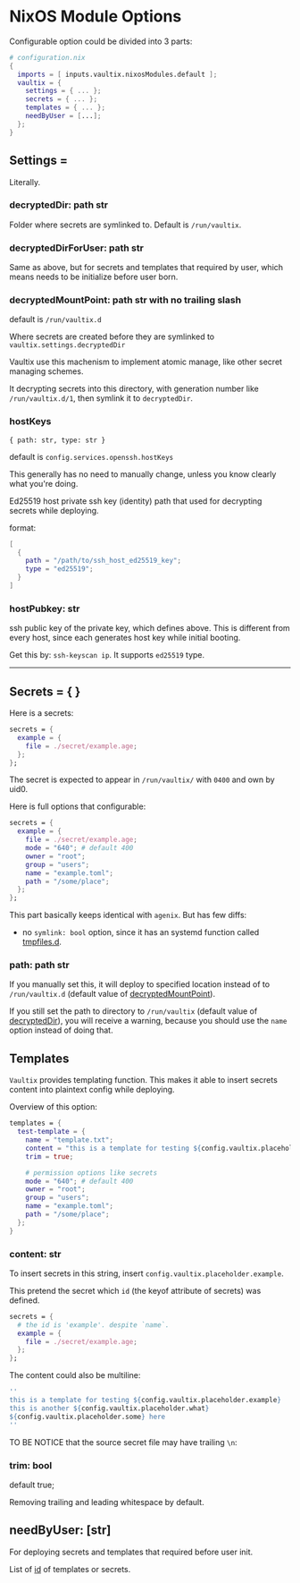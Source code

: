 # NixOS Module Options


Configurable option could be divided into 3 parts:

```nix
# configuration.nix
{
  imports = [ inputs.vaultix.nixosModules.default ];
  vaultix = {
    settings = { ... };
    secrets = { ... };
    templates = { ... };
    needByUser = [...];
  };
}
```

## Settings =
Literally.


<div id="dd"></div>

### decryptedDir: path str

Folder where secrets are symlinked to. Default is `/run/vaultix`.

### decryptedDirForUser: path str

Same as above, but for secrets and templates that required by user, which means needs to be initialize before user born.


<div id="dmp"></div>

### decryptedMountPoint: path str with no trailing slash
default is `/run/vaultix.d`

Where secrets are created before they are symlinked to `vaultix.settings.decryptedDir`

Vaultix use this machenism to implement atomic manage, like other secret managing schemes.

It decrypting secrets into this directory, with generation number like `/run/vaultix.d/1`, then symlink it to `decryptedDir`.

### hostKeys

`{ path: str, type: str }`

default is `config.services.openssh.hostKeys`

This generally has no need to manually change, unless you know clearly what you're doing.

Ed25519 host private ssh key (identity) path that used for decrypting secrets while deploying.

format:

```nix
[
  {
    path = "/path/to/ssh_host_ed25519_key";
    type = "ed25519";
  }
]
```

### hostPubkey: str

ssh public key of the private key, which defines above. This is different from every host, since each generates host key while initial booting.

Get this by: `ssh-keyscan ip`. It supports `ed25519` type.

---

## Secrets = { }

Here is a secrets:
```nix
secrets = {
  example = {
    file = ./secret/example.age;
  };
};
```
The secret is expected to appear in `/run/vaultix/` with `0400` and own by uid0.

Here is full options that configurable:

```nix
secrets = {
  example = {
    file = ./secret/example.age;
    mode = "640"; # default 400
    owner = "root";
    group = "users";
    name = "example.toml";
    path = "/some/place";
  };
};
```

This part basically keeps identical with `agenix`. But has few diffs:

+ no `symlink: bool` option, since it has an systemd function called [tmpfiles.d](https://www.freedesktop.org/software/systemd/man/latest/tmpfiles.d.html).

### path: path str

If you manually set this, it will deploy to specified location instead of to `/run/vaultix.d` (default value of [decryptedMountPoint](#dmp)).

If you still set the path to directory to `/run/vaultix` (default value of [decryptedDir](#dd)), you will receive a warning, because you should use the `name` option instead of doing that.


## Templates

`Vaultix` provides templating function. This makes it able to insert secrets content into plaintext config while deploying.

Overview of this option:

```nix
templates = {
  test-template = {
    name = "template.txt";
    content = "this is a template for testing ${config.vaultix.placeholder.example}";
    trim = true;

    # permission options like secrets
    mode = "640"; # default 400
    owner = "root";
    group = "users";
    name = "example.toml";
    path = "/some/place";
  };
}
```


### content: str


To insert secrets in this string, insert `config.vaultix.placeholder.example`.

This pretend the secret which `id` (the keyof attribute of secrets) was defined.

<div id="id-state"></div>

```nix
secrets = {
  # the id is 'example'. despite `name`.
  example = {
    file = ./secret/example.age;
  };
};
```

The content could also be multiline:
```nix
''
this is a template for testing ${config.vaultix.placeholder.example}
this is another ${config.vaultix.placeholder.what}
${config.vaultix.placeholder.some} here
''
```

TO BE NOTICE that the source secret file may have trailing `\n`:

### trim: bool

default true;

Removing trailing and leading whitespace by default.


## needByUser: [str]

For deploying secrets and templates that required before user init.

List of [id](#id-state) of templates or secrets.
